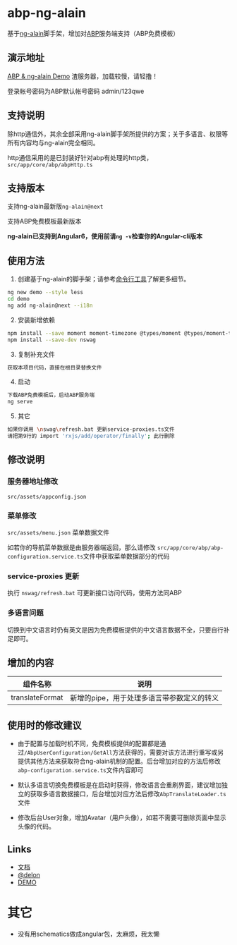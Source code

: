 # abp-ng-alain

基于[ng-alain](https://ng-alain.com/)脚手架，增加对[ABP](https://aspnetboilerplate.com/)服务端支持（ABP免费模板）

## 演示地址


[ABP & ng-alain Demo](http://abp-ng-alain.cn-panda.cn) 渣服务器，加载较慢，请轻撸！

登录帐号密码为ABP默认帐号密码 admin/123qwe

## 支持说明

除http通信外，其余全部采用ng-alain脚手架所提供的方案；关于多语言、权限等所有内容均与ng-alain完全相同。

http通信采用的是已封装好针对abp有处理的http类，`src/app/core/abp/abpHttp.ts`

## 支持版本

支持ng-alain最新版`ng-alain@next`

支持ABP免费模板最新版本

**ng-alain已支持到Angular6，使用前请`ng -v`检查你的Angular-cli版本**

## 使用方法

1. 创建基于ng-alain的脚手架；请参考[命令行工具](https://ng-alain.com/cli)了解更多细节。
```bash
ng new demo --style less
cd demo
ng add ng-alain@next --i18n
```
2. 安装新增依赖
```bash
npm install --save moment moment-timezone @types/moment @types/moment-timezone @types/lodash ngx-cookie-service
npm install --save-dev nswag
```
3. 复制补充文件
```bash
获取本项目代码，直接在根目录替换文件
```
4. 启动
```bash
下载ABP免费模板后，启动ABP服务端
ng serve
```

5. 其它
```bash
如果你调用 \nswag\refresh.bat 更新service-proxies.ts文件
请把第9行的 import 'rxjs/add/operator/finally'; 此行删除
```


## 修改说明
### 服务器地址修改
`src/assets/appconfig.json`
### 菜单修改
`src/assets/menu.json` 菜单数据文件

如若你的导航菜单数据是由服务器端返回，那么请修改
`src/app/core/abp/abp-configuration.service.ts`文件中获取菜单数据部分的代码

### service-proxies 更新
执行 `nswag/refresh.bat` 可更新接口访问代码，使用方法同ABP

### 多语言问题

切换到中文语言时仍有英文是因为免费模板提供的中文语言数据不全，只要自行补足即可。

## 增加的内容


|   组件名称  |    说明  |
| ------------- | ------------- |
|	translateFormat	|	新增的pipe，用于处理多语言带参数定义的转义	|

## 使用时的修改建议

+ 由于配置与加载时机不同，免费模板提供的配置都是通过`/AbpUserConfiguration/GetAll`方法获得的，需要对该方法进行重写或另提供其他方法来获取符合ng-alain机制的配置。后台增加对应的方法后修改`abp-configuration.service.ts`文件内容即可

+ 默认多语言切换免费模板是在启动时获得，修改语言会重刷界面，建议增加独立的获取多语言数据接口，后台增加对应方法后修改`AbpTranslateLoader.ts`文件

+ 修改后台User对象，增加Avatar（用户头像），如若不需要可删除页面中显示头像的代码。


## Links

+ [文档](https://ng-alain.com)
+ [@delon](https://github.com/ng-alain/delon)
+ [DEMO](https://ng-alain.github.io/ng-alain/)

# 其它
* 没有用schematics做成angular包，太麻烦，我太懒

